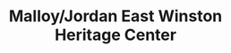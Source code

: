 ---
layout: repo
title: "Malloy/Jordan East Winston Heritage Center"
id: 5525
permalink: repos/5525/
---